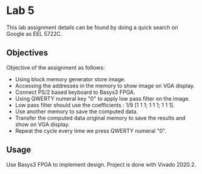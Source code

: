 # Lab 5

This lab assignment details can be found by doing a quick search on Google as EEL 5722C.


## Objectives

Objective of the assignment as follows:
  * Using block memory generator store image.
  * Accessing the addresses in the memory to show image on VGA display.
  * Connect PS/2 based keyboard to Basys3 FPGA.
  * Using QWERTY numeral key "0" to apply low pass filter on the image.
  * Low pass filter should use the coefficients : 1/9	[1	1	1;	1	1	1;	1	1	1].
  * Use another memory to save the computed data.
  * Transfer the computed data original memory to save the results and show on VGA display.
  * Repeat the cycle every time we press QWERTY numeral "0".

## Usage

Use Basys3 FPGA to implement design. Project is done with Vivado 2020.2.
